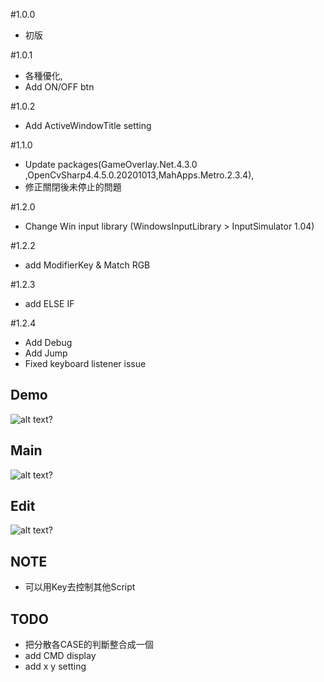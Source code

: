 #1.0.0
- 初版

#1.0.1
- 各種優化,
- Add ON/OFF btn

#1.0.2
- Add ActiveWindowTitle setting

#1.1.0
- Update packages(GameOverlay.Net.4.3.0 ,OpenCvSharp4.4.5.0.20201013,MahApps.Metro.2.3.4),
- 修正關閉後未停止的問題

#1.2.0
- Change Win input library (WindowsInputLibrary > InputSimulator 1.04)

#1.2.2
- add ModifierKey & Match RGB

#1.2.3
- add ELSE IF

#1.2.4
- Add Debug
- Add Jump
- Fixed keyboard listener issue


## Demo ##
![alt text?]( https://github.com/gemilepus/ScriptTool/blob/master/test.png)
## Main ##
![alt text?](https://github.com/gemilepus/Script_Lite/blob/master/cover.png)
## Edit ##
![alt text?](https://github.com/gemilepus/ScriptTool/blob/master/Cover-2.png)
## NOTE ##
 - 可以用Key去控制其他Script
## TODO ##
 - 把分散各CASE的判斷整合成一個
 - add CMD display
 - add x y setting
